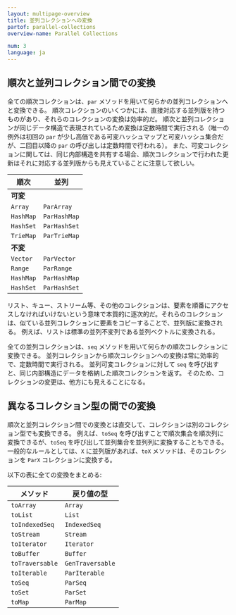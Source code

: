 ```yaml
---
layout: multipage-overview
title: 並列コレクションへの変換
partof: parallel-collections
overview-name: Parallel Collections

num: 3
language: ja
---
```


## 順次と並列コレクション間での変換

全ての順次コレクションは、`par` メソッドを用いて何らかの並列コレクションへと変換できる。
順次コレクションのいくつかには、直接対応する並列版を持つものがあり、それらのコレクションの変換は効率的だ。
順次と並列コレクションが同じデータ構造で表現されているため変換は定数時間で実行される（唯一の例外は初回の `par` が少し高価である可変ハッシュマップと可変ハッシュ集合だが、二回目以降の `par` の呼び出しは定数時間で行われる）。
また、可変コレクションに関しては、同じ内部構造を共有する場合、順次コレクションで行われた更新はそれに対応する並列版からも見えていることに注意して欲しい。

| 順次           | 並列           |
| ------------- | -------------- |
| **可変**       |                |
| `Array`       | `ParArray`     |
| `HashMap`     | `ParHashMap`   |
| `HashSet`     | `ParHashSet`   |
| `TrieMap`     | `ParTrieMap`   |
| **不変**       |                |
| `Vector`      | `ParVector`    |
| `Range`       | `ParRange`     |
| `HashMap`     | `ParHashMap`   |
| `HashSet`     | `ParHashSet`   |

リスト、キュー、ストリーム等、その他のコレクションは、要素を順番にアクセスしなければいけないという意味で本質的に逐次的だ。それらのコレクションは、似ている並列コレクションに要素をコピーすることで、並列版に変換される。
例えば、リストは標準の並列不変列である並列ベクトルに変換される。

全ての並列コレクションは、`seq` メソッドを用いて何らかの順次コレクションに変換できる。
並列コレクションから順次コレクションへの変換は常に効率的で、定数時間で実行される。
並列可変コレクションに対して `seq` を呼び出すと、同じ内部構造にデータを格納した順次コレクションを返す。
そのため、コレクションの変更は、他方にも見えることになる。

## 異なるコレクション型の間での変換

順次と並列コレクション間での変換とは直交して、コレクションは別のコレクション型でも変換できる。
例えば、`toSeq` を呼び出すことで順次集合を順次列に変換できるが、`toSeq` を呼び出して並列集合を並列列に変換することもできる。
一般的なルールとしては、`X` に並列版があれば、`toX` メソッドは、そのコレクションを `ParX` コレクションに変換する。

以下の表に全ての変換をまとめる:

| メソッド         | 戻り値の型       |
| -------------- | --------------- |
| `toArray`      | `Array`         |
| `toList`       | `List`          |
| `toIndexedSeq` | `IndexedSeq`    |
| `toStream`     | `Stream`        |
| `toIterator`   | `Iterator`      |
| `toBuffer`     | `Buffer`        |
| `toTraversable`| `GenTraversable`|
| `toIterable`   | `ParIterable`   |
| `toSeq`        | `ParSeq`        |
| `toSet`        | `ParSet`        |
| `toMap`        | `ParMap`        |
